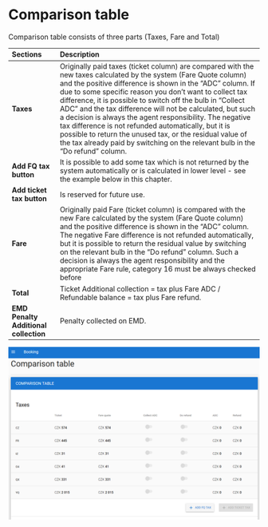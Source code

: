 # Comparison table

Comparison table consists of three parts \(Taxes, Fare and Total\)

| Sections | Description |
| :--- | :--- |
| **Taxes** | Originally paid taxes \(ticket column\) are compared with the new taxes calculated by the system \(Fare Quote column\) and the positive difference is shown in the “ADC” column.  If due to some specific reason you don’t want to collect tax difference, it is possible to switch off the bulb in “Collect ADC” and the tax difference will not be calculated, but such a decision is always the agent responsibility.  The negative tax difference is not refunded automatically, but it is possible to return the unused tax, or the residual value of the tax already paid by switching on the relevant bulb in the “Do refund” column. |
| **Add FQ tax button** | It is possible to add some tax which is not returned by the system automatically or is calculated in lower level - see the example below in this chapter. |
| **Add ticket tax button** | Is reserved for future use. |
| **Fare** | Originally paid Fare \(ticket column\) is compared with the new Fare calculated by the system \(Fare Quote column\) and the positive difference is shown in the “ADC” column. The negative Fare difference is not refunded automatically, but it is possible to return the residual value by switching on the relevant bulb in the “Do refund” column. Such a decision is always the agent responsibility and the appropriate Fare rule, category 16 must be always checked before |
| **Total** | Ticket Additional collection = tax plus Fare ADC / Refundable balance = tax plus Fare refund. |
| **EMD Penalty Additional collection** | Penalty collected on EMD. |

![](../../.gitbook/assets/image%20%2890%29.png)



